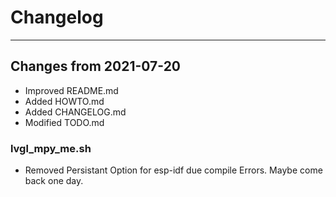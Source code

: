 # Changelog

---

## Changes from 2021-07-20

-   Improved README.md
-   Added HOWTO.md
-   Added CHANGELOG.md
-   Modified TODO.md

### lvgl_mpy_me.sh

-   Removed Persistant Option for esp-idf due compile Errors. Maybe come back one day.
